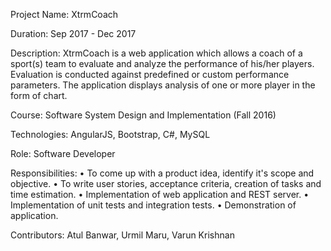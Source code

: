 Project Name: XtrmCoach

Duration: Sep 2017 - Dec 2017


Description: XtrmCoach is a web application which allows a coach of a sport(s) team to evaluate and analyze the performance of his/her players. Evaluation is conducted against predefined or custom performance parameters. The application displays analysis of one or more player in the form of chart.


Course: Software System Design and Implementation (Fall 2016)


Technologies: AngularJS, Bootstrap, C#, MySQL


Role: Software Developer


Responsibilities:
• To come up with a product idea, identify it's scope and objective.
• To write user stories, acceptance criteria, creation of tasks and time estimation.
• Implementation of web application and REST server.
• Implementation of unit tests and integration tests.
• Demonstration of application.


Contributors: Atul Banwar, Urmil Maru, Varun Krishnan
